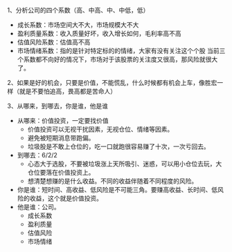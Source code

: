1、分析公司的四个系数（高、中高、中、中低，低）
- 成长系数：市场空间大不大，市场规模大不大
- 盈利质量系数：收入质量好坏，收入增长如何，毛利率高不高
- 估值风险系数：估值高不高
- 市场情绪系数：指的是针对特定标的的情绪，大家有没有关注这个个股
当前三个系数都不向好的情况下，市场对于该股票的关注度又很高，那风险就很大了。

2、如果是好的机会，只要是价值，不能慌乱，什么时候都有机会上车，像胜宏一样（就是不要怕追高，畏高都是苦命人）

3、从哪来，到哪去，你是谁，他是谁
- 从哪来：价值投资，一定要找价值
	- 价值投资可以无视干扰因素，无视仓位、情绪等因素。
	- 避免被短期消息带跑偏。
	- 垃圾股是不敢上仓位的，吃一口就跑很容易赚了十次，一次亏回去。
- 到哪去：6/2/2
	- 心态大于选股，不要被垃圾涨上天所吸引、迷惑，可以用小仓位去玩，大仓位要落在价值投资上。
	- 想清楚想赚的是什么收益。不同的收益伴随着不同程度的风险。
- 你是谁：短时间、高收益、低风险是不可能三角。要赚高收益、长时间、低风险的收益，这个就是价值投资。
- 他是谁：公司。
	- 成长系数
	- 盈利质量
	- 估值风险
	- 市场情绪